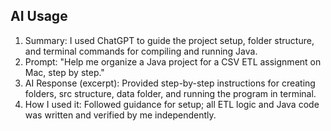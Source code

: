 ## AI Usage

1) Summary: I used ChatGPT to guide the project setup, folder structure, and terminal commands for compiling and running Java.  
2) Prompt: "Help me organize a Java project for a CSV ETL assignment on Mac, step by step."  
3) AI Response (excerpt): Provided step-by-step instructions for creating folders, src structure, data folder, and running the program in terminal.  
4) How I used it: Followed guidance for setup; all ETL logic and Java code was written and verified by me independently.
